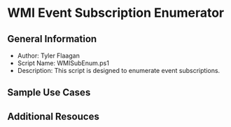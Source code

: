 # WMI Event Subscription Enumerator
## General Information
* Author: Tyler Flaagan
* Script Name: WMISubEnum.ps1
* Description: This script is designed to enumerate event subscriptions. 

## Sample Use Cases




## Additional Resouces



